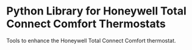 Python Library for Honeywell Total Connect Comfort Thermostats
==============================================================

Tools to enhance the Honeywell Total Connect Comfort thermostat.
